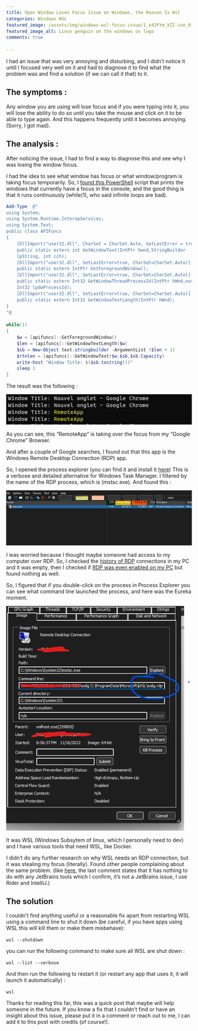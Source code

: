 ```yaml
---
title: Open Window Loses Focus Issue on Windows, the Reason Is Wsl
categories: Windows WSL
featured_image: /assets/img/windows-wsl-focus-issue/1_e43YYm_XZI-inn_0-g4K3w.webp
featured_image_alt: Linux penguin on the windows os logo
comments: true

---
```



I had an issue that was very annoying and disturbing, and I didn’t notice it until I focused very well on it and had to diagnose it to find what the problem was and find a solution (if we can call it that) to it.

## The symptoms :
Any window you are using will lose focus and if you were typing into it, you will lose the ability to do so until you take the mouse and click on it to be able to type again. And this happens frequently until it becomes annoying. (Sorry, I got mad).

## The analysis :
After noticing the issue, I had to find a way to diagnose this and see why I was losing the window focus.

I had the idea to see what window has focus or what window/program is taking focus temporarily. So, I [found this PowerShell](https://stackoverflow.com/questions/46351885/how-to-grab-the-currently-active-foreground-window-in-powershell/70010344#70010344) script that prints the windows that currently have a focus in the console, and the good thing is that it runs continuously (while(1), who said infinite loops are bad).

```powershell
Add-Type  @"
using System;
using System.Runtime.InteropServices;
using System.Text;
public class APIFuncs
{
    [DllImport("user32.dll", CharSet = CharSet.Auto, SetLastError = true)]
    public static extern int GetWindowText(IntPtr hwnd,StringBuilder
    lpString, int cch);
    [DllImport("user32.dll", SetLastError=true, CharSet=CharSet.Auto)]
    public static extern IntPtr GetForegroundWindow();
    [DllImport("user32.dll", SetLastError=true, CharSet=CharSet.Auto)]
    public static extern Int32 GetWindowThreadProcessId(IntPtr hWnd,out
    Int32 lpdwProcessId);
    [DllImport("user32.dll", SetLastError=true, CharSet=CharSet.Auto)]
    public static extern Int32 GetWindowTextLength(IntPtr hWnd);
}
"@

while(1)
{
    $w = [apifuncs]::GetForegroundWindow()
    $len = [apifuncs]::GetWindowTextLength($w)
    $sb = New-Object text.stringbuilder -ArgumentList ($len + 1)
    $rtnlen = [apifuncs]::GetWindowText($w,$sb,$sb.Capacity)
    write-host "Window Title: $($sb.tostring())"
    sleep 1
}
```

The result was the following :

![An output of the powershell script](/assets/img/windows-wsl-focus-issue/1_kAwWQ0JgpgYHLRbRAZ36zQ.webp)


As you can see, this “RemoteApp” is taking over the focus from my “Google Chrome” Browser.

And after a couple of Google searches, I found out that this app is the Windows Remote Desktop Connection (RDP) app.

So, I opened the process explorer (you can find it and install it [here](https://learn.microsoft.com/en-us/sysinternals/downloads/process-explorer)) This is a verbose and detailed alternative for Windows Task Manager. I filtered by the name of the RDP process, which is (mstsc.exe). And found this :

![screenshot of the search](/assets/img/windows-wsl-focus-issue/1_S505ppO_Y4g7o2YF0Lmd8w.webp)

I was worried because I thought maybe someone had access to my computer over RDP. So, I checked the [history of RDP](https://www.anyviewer.com/how-to/view-connection-history-remote-desktop-windows-10-2578.html) connections in my PC and it was empty, then I checked if [RDP was even enabled on my PC](https://www.anyviewer.com/how-to/how-to-check-if-remote-desktop-is-enabled-0007.html) but found nothing as well.

So, I figured that if you double-click on the process in Process Explorer you can see what command line launched the process, and here was the Eureka moment.


![The details of the RDP](/assets/img/windows-wsl-focus-issue/1_AIsDrLcne7G9YhjYyqen5Q.webp)


It was WSL (Windows Subsytem of linux, which I personally need to dev) and I have various tools that need WSL, like Docker.

I didn’t do any further research on why WSL needs an RDP connection, but it was stealing my focus (literally). Found other people complaining about the same problem. (like [here](https://youtrack.jetbrains.com/issue/IDEA-282196/Constant-loss-of-editor-focus-when-using-Windows-11-and-WSL), the last comment states that it has nothing to do with any JetBrains tools which I confirm, it’s not a JetBrains issue, I use Rider and IntelliJ.)

## The solution
I couldn’t find anything useful or a reasonable fix apart from restarting WSL using a command line to shut it down (be careful, if you have apps using WSL this will kill them or make them misbehave):

`wsl --shutdown`

you can run the following command to make sure all WSL are shut down :

`wsl --list --verbose`

And then run the following to restart it (or restart any app that uses it, it will launch it automatically) :

`wsl`

Thanks for reading this far, this was a quick post that maybe will help someone in the future. If you know a fix that I couldn’t find or have an insight about this issue, please put it in a comment or reach out to me, I can add it to this post with credits (of course!).